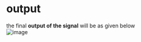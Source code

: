# output
the final **output of the signal** will be as given below <br>
![image](https://github.com/Devadarsh-2003/MATLAB/assets/136683308/7b522e7b-d157-40fa-8501-8f9e746ce13f)
